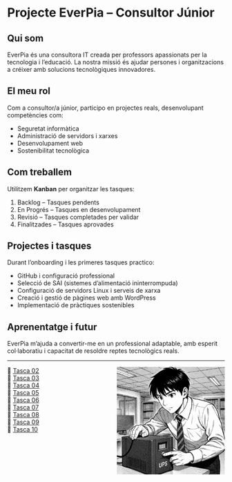 # Projecte EverPia – Consultor Júnior

## Qui som
EverPia és una consultora IT creada per professors apassionats per la tecnologia i l’educació. La nostra missió és ajudar persones i organitzacions a créixer amb solucions tecnològiques innovadores.

## El meu rol
Com a consultor/a júnior, participo en projectes reals, desenvolupant competències com:
- Seguretat informàtica
- Administració de servidors i xarxes
- Desenvolupament web
- Sostenibilitat tecnològica

## Com treballem
Utilitzem **Kanban** per organitzar les tasques:
1. Backlog – Tasques pendents
2. En Progrés – Tasques en desenvolupament
3. Revisió – Tasques completades per validar
4. Finalitzades – Tasques aprovades

## Projectes i tasques
Durant l’onboarding i les primeres tasques practico:
- GitHub i configuració professional
- Selecció de SAI (sistemes d’alimentació ininterrompuda)
- Configuració de servidors Linux i serveis de xarxa
- Creació i gestió de pàgines web amb WordPress
- Implementació de pràctiques sostenibles

## Aprenentatge i futur
EverPia m’ajuda a convertir-me en un professional adaptable, amb esperit col·laboratiu i capacitat de resoldre reptes tecnològics reals.


<!--📜 [Tasca 02](Tasca02/README.md)  
📜 [Tasca 03](Tasca03/README.md)  
📜 [Tasca 04](MissatgeTascaEnDesenvolupament.md)<!--(Tasca04/README.md)  
📜 [Tasca 05](MissatgeTascaEnDesenvolupament.md)<!--(Tasca05/README.md) 
📜 [Tasca 06](MissatgeTascaEnDesenvolupament.md)<!--(Tasca06/README.md)  
📜 [Tasca 07](MissatgeTascaEnDesenvolupament.md)<!--(Tasca07/README.md)  
📜 [Tasca 08](MissatgeTascaEnDesenvolupament.md)<!--(Tasca08/README.md)  
📜 [Tasca 09](MissatgeTascaEnDesenvolupament.md)<!--(Tasca09/README.md)  
📜 [Tasca 10](MissatgeTascaEnDesenvolupament.md)<!--(Tasca10/README.md)-->

---

<div style="float: right; margin-left: 20px;">
  <img src="Tasca02/img/slecciodunSAI.png" alt="Imatge" width="250">
</div>

📜 [Tasca 02](Tasca02/README.md)<br>
📜 [Tasca 03](Tasca03/README.md)<br>
📜 [Tasca 04](Tasca04/README.md)<br>
📜 [Tasca 05](Tasca05/README.md)<br>
📜 [Tasca 06](Tasca06/README.md)<br>
📜 [Tasca 07](Tasca07/README.md)<br>
📜 [Tasca 08](Tasca08/README.md)<br>
📜 [Tasca 09](Tasca09/README.md)<br>
📜 [Tasca 10](Tasca10/README.md)

